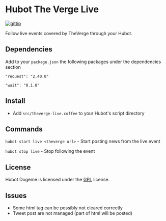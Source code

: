 
Hubot The Verge Live
============
[![gittip](https://img.shields.io/gittip/Ale46.svg)](https://www.gratipay.com/Ale46/)

Follow live events covered by TheVerge through your Hubot.

Dependencies
-------

Add to your `package.json` the following packages under the dependencies section

`"request": "2.40.0"`

`"wait": "0.1.0"`


Install
-------

- Add `src/theverge-live.coffee` to your Hubot's script directory


Commands
--------

`hubot start live <theverge url>` - Start posting news from the live event

`hubot stop live` - Stop following the event


License
-------

Hubot Dogeme is licensed under the [GPL][gpl] license.



[gpl]: http://www.gnu.org/copyleft/gpl.html

Issues
-------

- Some html tag can be possibly not cleared correctly
- Tweet post are not managed (part of html will be posted)
